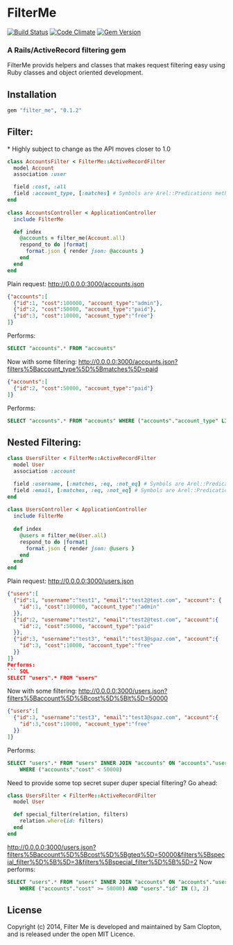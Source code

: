 FilterMe
=========

[![Build Status](https://travis-ci.org/Samsinite/filter_me.png?branch=master)](https://travis-ci.org/Samsinite/filter_me) [![Code Climate](https://codeclimate.com/github/Samsinite/filter_me.png)](https://codeclimate.com/github/Samsinite/filter_me) [![Gem Version](https://badge.fury.io/rb/filter_me.png)](http://badge.fury.io/rb/filter_me)

### A Rails/ActiveRecord filtering gem

FilterMe provids helpers and classes that makes request filtering easy using Ruby classes and object oriented development.

## Installation
``` ruby
gem "filter_me", "0.1.2"
```

## Filter:
\* Highly subject to change as the API moves closer to 1.0
``` ruby
class AccountsFilter < FilterMe::ActiveRecordFilter
  model Account
  association :user

  field :cost, :all
  field :account_type, [:matches] # Symbols are Arel::Predications methods
end
    
class AccountsController < ApplicationController
  include FilterMe

  def index
    @accounts = filter_me(Account.all)
    respond_to do |format|
      format.json { render json: @accounts }
    end
  end
end

```

Plain request:
http://0.0.0.0:3000/accounts.json
``` json
{"accounts":[
  {"id":1, "cost":100000, "account_type":"admin"},
  {"id":2, "cost":50000, "account_type":"paid"},
  {"id":3, "cost":10000, "account_type":"free"}
]}
```
Performs:
``` SQL
SELECT "accounts".* FROM "accounts"
```

Now with some filtering:
http://0.0.0.0:3000/accounts.json?filters%5Baccount_type%5D%5Bmatches%5D=paid
``` json
{"accounts":[
  {"id":2, "cost":50000, "account_type":"paid"}
]}
```
Performs:
``` SQL
SELECT "accounts".* FROM "accounts" WHERE ("accounts"."account_type" LIKE 'paid')
```

## Nested Filtering:
``` ruby
class UsersFilter < FilterMe::ActiveRecordFilter
  model User
  association :account

  field :username, [:matches, :eq, :not_eq] # Symbols are Arel::Predications methods
  field :email, [:matches, :eq, :not_eq] # Symbols are Arel::Predications methods
end
    
class UsersController < ApplicationController
  include FilterMe
      
  def index
    @users = filter_me(User.all)
    respond_to do |format|
      format.json { render json: @users }
    end
  end
end
```

Plain request:
http://0.0.0.0:3000/users.json
``` json
{"users":[
  {"id":1, "username":"test1", "email":"test2@test.com", "account": {
    "id":1, "cost":100000, "account_type":"admin"
  }},
  {"id":2, "username":"test2", "email":"test2@test.com", "account":{
    "id":2, "cost":50000, "account_type":"paid"
  }},
  {"id":3, "username":"test3", "email":"test3@spaz.com", "account":{
    "id":3, "cost":10000, "account_type":"free"
  }}
]}
Performs:
``` SQL
SELECT "users".* FROM "users"
```

Now with some filtering:
http://0.0.0.0:3000/users.json?filters%5Baccount%5D%5Bcost%5D%5Blt%5D=50000
``` json
{"users":[
  {"id":3, "username":"test3", "email":"test3@spaz.com", "account":{
    "id":3,"cost":10000, "account_type":"free"
  }}
]}
```
Performs:
``` SQL
SELECT "users".* FROM "users" INNER JOIN "accounts" ON "accounts"."user_id" = "users"."id"
    WHERE ("accounts"."cost" < 50000)
```

Need to provide some top secret super duper special filtering? Go ahead:
``` ruby
class UsersFilter < FilterMe::ActiveRecordFilter
  model User

  def special_filter(relation, filters)
    relation.where(id: filters)
  end
end
```
http://0.0.0.0:3000/users.json?filters%5Baccount%5D%5Bcost%5D%5Bgteq%5D=50000&filters%5Bspecial_filter%5D%5B%5D=3&filters%5Bspecial_filter%5D%5B%5D=2 Now performs:
``` SQL
SELECT "users".* FROM "users" INNER JOIN "accounts" ON "accounts"."user_id" = "users"."id"
    WHERE ("accounts"."cost" >= 50000) AND "users"."id" IN (3, 2)
```

## License
Copyright (c) 2014, Filter Me is developed and maintained by Sam Clopton, and is released under the open MIT Licence.
